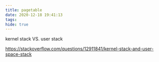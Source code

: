 ```yaml
---
title: pagetable
date: 2020-12-18 19:41:13
tags:
hide: true
---
```








kernel stack VS. user stack

https://stackoverflow.com/questions/12911841/kernel-stack-and-user-space-stack

